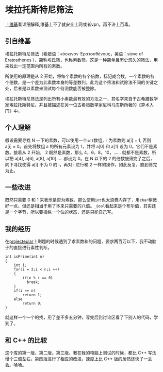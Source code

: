 # 埃拉托斯特尼筛法

上[维基](https://zh.wikipedia.org/wiki/%E5%9F%83%E6%8B%89%E6%89%98%E6%96%AF%E7%89%B9%E5%B0%BC%E7%AD%9B%E6%B3%95)看详细解释,维基上不了就安全上网或者vpn，再不济上百毒。

## 引自维基

埃拉托斯特尼筛法（希腊语：κόσκινον Ἐρατοσθένους，英语：sieve of Eratosthenes ），简称埃氏筛，也称素数筛。这是一种简单且历史悠久的筛法，用来找出一定范围内所有的素数。

所使用的原理是从 2 开始，将每个素数的各个倍数，标记成合数。一个素数的各个倍数，是一个差为此素数本身的等差数列。此为这个筛法和试除法不同的关键之处，后者是以素数来测试每个待测数能否被整除。

埃拉托斯特尼筛法是列出所有小素数最有效的方法之一，其名字来自于古希腊数学家埃拉托斯特尼，并且被描述在另一位古希腊数学家尼科马库斯所著的《算术入门》中。

## 个人理解

假设需要寻找 N 一下的素数，可以使用一个`int`数组，i 为素数则 a[i] = 1, 否则 a[i] = 0。首先将数组 a 的所有元素设为 1，并将 a[0] 和 a[1] 设为 0，它们不是素数。接着从 2 开始， 2 既然是素数，那么 4，6，8，10，...... 就都不是素数，所以把 a[4], a[6], a[8], a[10]......都设为 0。在 N 以下的 2 的倍数被筛完了之后，向下寻找使得 a[i] 不为 0 的 i，再对 i 进行和 2 一样的操作，如此反复，直到筛完为止。

## 一些改进

既然只需要 0 和 1 来表示是否为素数，那么使用`int`也太浪费内存了，用`char`稍微好一点，但还是相当于用了本来只需要的八倍。`_Bool`看起来是个布尔值，其实还是一个字节，所以要操纵一个位的状态，还是只能自己写。

## 我的经历

在[projecteular](https://projecteuler.net/problem=10)上刷题的时候遇到了求素数和的问题，要求两百万以下，我不动脑子的直接进行素性判断。
```
int isPrime(int n)
{
    int i;
    for(i = 2;i < n;i ++)
    {
        if(n % i == 0)
          break;
    }
    if(i == n)
        return 1;
    else
        return 0;
}
```
就这样一个一个的找，用了差不多五分钟，写完后到讨论区看了下别人的代码，学到了。

## 和 C++ 的比较
这个库的第一版，第二版，第三版，我在我的电脑上测试的时候，都比 C++ 写法慢个三倍左右。第四版进行了相应的改进，速度上比 C++ 版的居然还快了一丢丢。哈哈。


